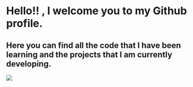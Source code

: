 


# Hello!! , I welcome you to my Github profile.

## Here you can find all the code that I have been learning and the projects that I am currently developing.

![](<img width="965" alt="Captura de Pantalla 2022-08-24 a la(s) 9 45 55" src="https://user-images.githubusercontent.com/110486658/186361186-0f5be750-1091-4efd-93b1-bb81dbd30c86.png">) 
